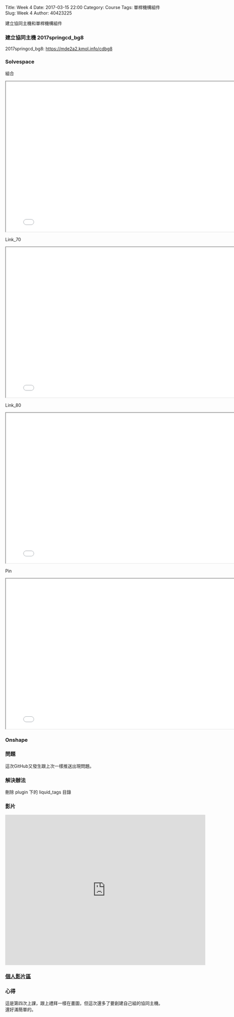 Title: Week 4
Date: 2017-03-15 22:00
Category: Course
Tags: 單桿機構組件
Slug: Week 4
Author: 40423225


建立協同主機和單桿機構組件

<!-- PELICAN_END_SUMMARY -->


 <h3>建立協同主機 2017springcd_bg8</h3>
 
<p>2017springcd_bg8: <a href="https://mde2a2.kmol.info/cdbg8">https://mde2a2.kmol.info/cdbg8</a></p>



<h3>Solvespace</h3>

<p>組合</p>
<iframe src="../data/image/W4-1.html" width="800" height="480"></iframe>

<p>Link_70</p>
<iframe src="../data/image/W4-2.html" width="800" height="480"></iframe>

<p>Link_80</p>
<iframe src="../data/image/W4-3.html" width="800" height="480"></iframe>

<p>Pin</p>
<iframe src="../data/image/W4-4.html" width="800" height="480"></iframe>

<h3>Onshape</h3>




<h3>問題</h3>
<p>這次GitHub又發生跟上次一樣推送出現問題。<p>



<h3>解決辦法</h3>
<p>刪除 plugin 下的 liquid_tags 目錄<p>




<h3>影片</h3>

<iframe src="https://player.vimeo.com/video/214359929" width="640" height="480" frameborder="0" webkitallowfullscreen mozallowfullscreen allowfullscreen></iframe>



<h3><a href="https://vimeo.com/user60053503">個人影片區</a></h3>




<h3>心得</h3>
<p>這是第四次上課，跟上禮拜一樣在畫圖，但這次還多了要創建自己組的協同主機。還好滿簡單的。<p>